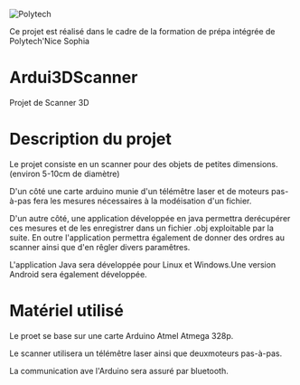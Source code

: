 ![Polytech](http://www.polytechnice.fr/jahia/jsp/jahia/templates/inc/img/polytech_nice-sophia.png)

Ce projet est réalisé dans le cadre de la formation de prépa intégrée de Polytech'Nice Sophia

# Ardui3DScanner
Projet de Scanner 3D

# Description du projet
Le projet consiste en un scanner pour des objets de petites dimensions. (environ 5-10cm de diamètre)

D'un côté une carte arduino munie d'un télémêtre laser et de moteurs pas-à-pas fera les mesures nécessaires à la modéisation d'un fichier.

D'un autre côté, une application développée en java permettra derécupérer ces mesures et de les enregistrer dans un fichier .obj exploitable par la suite. En outre l'application permettra également de donner des ordres au scanner ainsi que d'en rêgler divers paramêtres.

L'application Java sera développée pour Linux et Windows.Une version Android sera également développée.


# Matériel utilisé
Le proet se base sur une carte Arduino Atmel Atmega 328p.

Le scanner utilisera un télémêtre laser ainsi que deuxmoteurs pas-à-pas.

La communication ave l'Arduino sera assuré par bluetooth.
